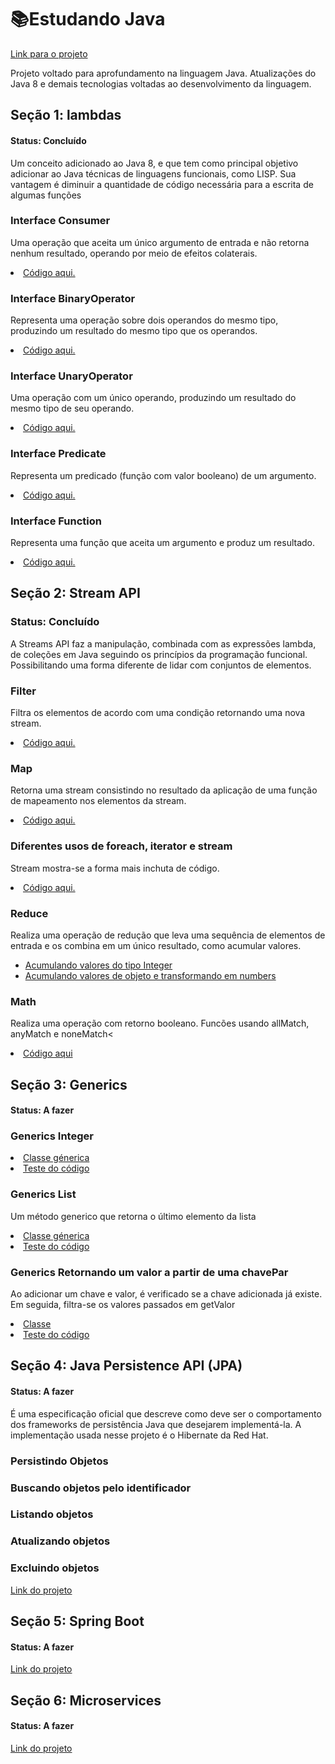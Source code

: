 # 📚Estudando Java
<a href="https://github.com/tiagolopesdev/estudandoJava/tree/master/src">Link para o projeto<a/>
  <p>Projeto voltado para aprofundamento na linguagem Java. Atualizações do Java 8 e demais tecnologias voltadas ao desenvolvimento da linguagem. </p>


<h2>Seção 1: lambdas</h2> 
<h4>Status: Concluído</h4>
<p>Um conceito adicionado ao Java 8, e que tem como principal objetivo adicionar ao Java técnicas de linguagens funcionais, como LISP. Sua 
vantagem é diminuir a quantidade de código necessária para a escrita de algumas funções</p>

<h3>Interface Consumer</h3>
<p>Uma operação que aceita um único argumento de entrada e não retorna nenhum resultado, operando por meio de 
  efeitos colaterais.</p>
<li><a href="https://github.com/tiagolopesdev/estudandoJava/blob/master/src/Lambdas/Consumidor.java">Código 
  aqui.</a></li>

<h3>Interface BinaryOperator</h3>
<p>Representa uma operação sobre dois operandos do mesmo tipo, produzindo um resultado do mesmo tipo que os 
  operandos.</p>
<li><a href="https://github.com/tiagolopesdev/estudandoJava/blob/master/src/Lambdas/OperadorBinario.java">Código 
  aqui.</a></li>

<h3>Interface UnaryOperator</h3>
<p>Uma operação com um único operando, produzindo um resultado do mesmo tipo de seu operando.</p>
<li><a href="https://github.com/tiagolopesdev/estudandoJava/blob/master/src/Lambdas/OperadorUnario.java">Código 
  aqui.</a></li>

<h3>Interface Predicate</h3>
<p>Representa um predicado (função com valor booleano) de um argumento.</p>
<li><a href="https://github.com/tiagolopesdev/estudandoJava/blob/master/src/Lambdas/PredicadoComposicao.java">Código 
  aqui.</a></li>

<h3>Interface Function</h3>
<p>Representa uma função que aceita um argumento e produz um resultado.</p>
<li><a href="https://github.com/tiagolopesdev/estudandoJava/blob/master/src/Lambdas/Funcao.java">Código 
  aqui.</a></li>

<h2>Seção 2: Stream API</h2>
<h3>Status: Concluído</h3>
<p>A Streams API faz a manipulação, combinada com as expressões lambda, de coleções em Java seguindo os princípios da programação funcional. 
Possibilitando uma forma diferente de lidar com conjuntos de elementos.</p>

<h3>Filter</h3>
<p>Filtra os elementos de acordo com uma condição retornando uma nova stream.</p>
<li><a href="https://github.com/tiagolopesdev/estudandoJava/blob/master/src/streams/Filter.java">Código aqui.</a></li>
  
<h3>Map</h3>
<p>Retorna uma stream consistindo no resultado da aplicação de uma função de mapeamento nos elementos da stream.</p>
<li><a href="https://github.com/tiagolopesdev/estudandoJava/blob/master/src/streams/Map.java">Código aqui.</a></li>

<h3>Diferentes usos de foreach, iterator e stream</h3>
<p>Stream mostra-se a forma mais inchuta de código.</p>
<li><a href="https://github.com/tiagolopesdev/estudandoJava/blob/master/src/streams/imprimindoObjetos.java">Código aqui.</a>
</li>

<h3>Reduce</h3>
<p>Realiza uma operação de redução que leva uma sequência de elementos de entrada e os combina em um único resultado, como acumular valores.</p>
<ul>
  <li><a href="https://github.com/tiagolopesdev/estudandoJava/blob/master/src/streams/ReduceOne.java">Acumulando valores do tipo Integer</a></li>
  <li><a href="https://github.com/tiagolopesdev/estudandoJava/blob/master/src/streams/ReduceThree.java">Acumulando valores de objeto e transformando em numbers</a></li>
</ul>

<h3>Math</h3>
<p>Realiza uma operação com retorno booleano. Funcões usando allMatch, anyMatch e noneMatch<</p>
<li><a href="https://github.com/tiagolopesdev/estudandoJava/blob/master/src/streams/Match.java">Código aqui</a></li>

<h2>Seção 3: Generics</h2> 
<h4>Status: A fazer</h4>
<!-- <a href="LinkAqui">Link do projeto</a> -->

<h3>Generics Integer</h3>
<li><a href="https://github.com/tiagolopesdev/estudandoJava/blob/master/src/Generics/Caixa.java">Classe 
  génerica</a></li>
<li><a href="https://github.com/tiagolopesdev/estudandoJava/blob/master/src/Generics/CaixaIntTeste.java">Teste do código</a></li>
  
<h3>Generics List</h3>
<p>Um método generico que retorna o último elemento da lista</p>
<li><a href="https://github.com/tiagolopesdev/estudandoJava/blob/master/src/Generics/ListUtil.java">
  Classe génerica</a></li>
<li><a href="https://github.com/tiagolopesdev/estudandoJava/blob/master/src/Generics/ListUtilTeste.java">
  Teste do código</a></li>

<h3>Generics Retornando um valor a partir de uma chavePar</h3>
<p>Ao adicionar um chave e valor, é verificado se a chave adicionada já existe. Em seguida, filtra-se
  os valores passados em getValor</p>
<li><a href="https://github.com/tiagolopesdev/estudandoJava/blob/master/src/Generics/Pares.java">
  Classe</a></li>
<li><a href="https://github.com/tiagolopesdev/estudandoJava/blob/master/src/Generics/ParesTeste.java">
  Teste do código</a></li>

<h2>Seção 4: Java Persistence API (JPA)</h2> 
<h4>Status: A fazer</h4>
<p>É uma especificação oficial que descreve como deve ser o comportamento dos 
frameworks de persistência Java que desejarem implementá-la. A implementação 
usada nesse projeto é o Hibernate da Red Hat.</p>
<h3>Persistindo Objetos</h3>
<h3>Buscando objetos pelo identificador</h3>
<h3>Listando objetos</h3>
<h3>Atualizando objetos</h3>
<h3>Excluindo objetos</h3>
<a href="LinkAqui">Link do projeto</a>

<h2>Seção 5: Spring Boot</h2> 
<h4>Status: A fazer</h4>
<a href="LinkAqui">Link do projeto</a>

<h2>Seção 6: Microservices</h2> 
<h4>Status: A fazer</h4>
<a href="LinkAqui">Link do projeto</a>




